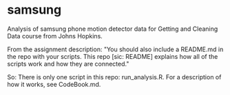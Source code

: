 samsung
=======

Analysis of samsung phone motion detector data for Getting and Cleaning Data course from Johns Hopkins.

From the assignment description: "You should also include a README.md in the repo with your scripts.  This repo [sic: README] explains how all of the scripts work and how they are connected."

So: There is only one script in this repo: run_analysis.R.
For a description of how it works, see CodeBook.md.
